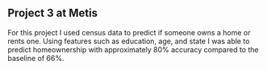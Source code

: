 ## Project 3 at Metis

For this project I used census data to predict if someone owns a home or rents one. Using features such as education, age, and state
I was able to predict homeownership with approximately 80% accuracy compared to the baseline of 66%.
